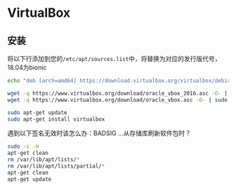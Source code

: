 # VirtualBox

## 安装

将以下行添加到您的`/etc/apt/sources.list`中，将<mydist>替换为对应的发行版代号，18.04为bionic

```bash
echo "deb [arch=amd64] https://download.virtualbox.org/virtualbox/debian bionic contrib" >> /etc/apt/sources.list

wget -q https://www.virtualbox.org/download/oracle_vbox_2016.asc -O- | sudo apt-key add -
wget -q https://www.virtualbox.org/download/oracle_vbox.asc -O- | sudo apt-key add -

sudo apt-get update
sudo apt-get install virtualbox
```

遇到以下签名无效时该怎么办：BADSIG ...从存储库刷新软件包时？

```bash
sudo -s -H
apt-get clean
rm /var/lib/apt/lists/*
rm /var/lib/apt/lists/partial/*
apt-get clean
apt-get update
```
